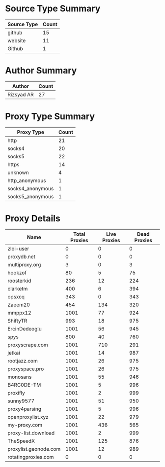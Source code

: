 # Source Type Summary

| Source Type | Count |
|-------------|-------|
| github | 15 |
| website | 11 |
| Github | 1 |


# Author Summary

| Author | Count |
|--------|-------|
| Rizsyad AR | 27 |


# Proxy Type Summary

| Proxy Type | Count |
|------------|-------|
| http | 21 |
| socks4 | 20 |
| socks5 | 22 |
| https | 14 |
| unknown | 4 |
| http_anonymous | 1 |
| socks4_anonymous | 1 |
| socks5_anonymous | 1 |


# Proxy Details

| Name | Total Proxies | Live Proxies | Dead Proxies |
|------|---------------|--------------|---------------|
| zloi-user | 0 | 0 | 0 |
| proxydb.net | 0 | 0 | 0 |
| multiproxy.org | 3 | 0 | 3 |
| hookzof | 80 | 5 | 75 |
| roosterkid | 236 | 12 | 224 |
| clarketm | 400 | 6 | 394 |
| opsxcq | 343 | 0 | 343 |
| Zaeem20 | 454 | 134 | 320 |
| mmppx12 | 1001 | 77 | 924 |
| ShiftyTR | 993 | 18 | 975 |
| ErcinDedeoglu | 1001 | 56 | 945 |
| spys | 800 | 40 | 760 |
| proxyscrape.com | 1001 | 710 | 291 |
| jetkai | 1001 | 14 | 987 |
| rootjazz.com | 1001 | 26 | 975 |
| proxyspace.pro | 1001 | 26 | 975 |
| monosans | 1001 | 55 | 946 |
| B4RC0DE-TM | 1001 | 5 | 996 |
| proxifly | 1001 | 2 | 999 |
| sunny9577 | 1001 | 51 | 950 |
| proxy4parsing | 1001 | 5 | 996 |
| openproxylist.xyz | 1001 | 22 | 979 |
| my-proxy.com | 1001 | 436 | 565 |
| proxy-list.download | 1001 | 2 | 999 |
| TheSpeedX | 1001 | 125 | 876 |
| proxylist.geonode.com | 1001 | 12 | 989 |
| rotatingproxies.com | 0 | 0 | 0 |
